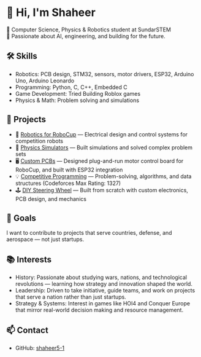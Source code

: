 # 👋 Hi, I'm Shaheer  

🚀 Computer Science, Physics & Robotics student at SundarSTEM  
🔬 Passionate about AI, engineering, and building for the future.  

## 🛠️ Skills
- Robotics: PCB design, STM32, sensors, motor drivers, ESP32, Arduino Uno, Arduino Leonardo  
- Programming: Python, C, C++, Embedded C
- Game Development: Tried Building Roblox games 
- Physics & Math: Problem solving and simulations  

## 📂 Projects
- 🤖 [Robotics for RoboCup](https://github.com/shaheer5-1/shaheer.github.io/blob/main/RoboCup) — Electrical design and control systems for competition robots  
- 📐 [Physics Simulators](#) — Built simulations and solved complex problem sets  
- 🖥️ [Custom PCBs](#) — Designed plug-and-run motor control board for RoboCup, and built with ESP32 integration  
- 💡 [Competitive Programming](https://codeforces.com/profile/Shaheer.Old) — Problem-solving, algorithms, and data structures (Codeforces Max Rating: 1327)  
- 🕹️ [DIY Steering Wheel](#) — Built from scratch with custom electronics, PCB design, and mechanics

## 🎯 Goals
I want to contribute to projects that serve countries, defense, and aerospace — not just startups.  

## 📚 Interests
- History: Passionate about studying wars, nations, and technological revolutions — learning how strategy and innovation shaped the world.  
- Leadership: Driven to take initiative, guide teams, and work on projects that serve a nation rather than just startups.  
- Strategy & Systems: Interest in games like HOI4 and Conquer Europe that mirror real-world decision making and resource management.  

## 📫 Contact
- GitHub: [shaheer5-1](https://github.com/shaheer5-1)  

